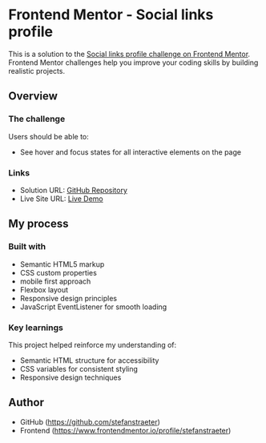 # Frontend Mentor - Social links profile

This is a solution to the [Social links profile challenge on Frontend Mentor](https://www.frontendmentor.io/challenges/social-links-profile-UG32l9m6dQ). Frontend Mentor challenges help you improve your coding skills by building realistic projects.

## Overview

### The challenge

Users should be able to:

- See hover and focus states for all interactive elements on the page

### Links

- Solution URL: [GitHub Repository](https://github.com/stefanstraeter/Social_Links_Profile_Main)
- Live Site URL: [Live Demo](https://stefanstraeter.github.io/Social_Links_Profile_Main/)

## My process

### Built with

- Semantic HTML5 markup
- CSS custom properties
- mobile first approach
- Flexbox layout
- Responsive design principles
- JavaScript EventListener for smooth loading

### Key learnings

This project helped reinforce my understanding of:

- Semantic HTML structure for accessibility
- CSS variables for consistent styling
- Responsive design techniques

## Author

- GitHub (https://github.com/stefanstraeter)
- Frontend (https://www.frontendmentor.io/profile/stefanstraeter)
